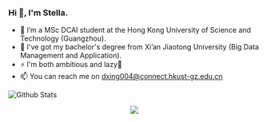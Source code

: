 ### Hi 👋, I'm Stella.
- 🔭 I’m a MSc DCAI student at the Hong Kong University of Science and Technology (Guangzhou).
- 🌱 I've got my bachelor's degree from Xi’an Jiaotong University (Big Data Management and Application).
- ⚡ I'm both ambitious and lazy🤗
- 📫 You can reach me on dxing004@connect.hkust-gz.edu.cn

![Github Stats](https://github-readme-stats.vercel.app/api?username=stellaaaaa123&show_icons=true&theme=light&count_private=true)
  
<div align="center"> <img src="https://github-profile-trophy.vercel.app/?username=stellaaaaa123" /> </div>





<!--
**stellaaaaa123/stellaaaaa123** is a ✨ _special_ ✨ repository because its `README.md` (this file) appears on your GitHub profile.

Here are some ideas to get you started:

- 🔭 I’m currently working on ...
- 🌱 I’m currently learning ...
- 👯 I’m looking to collaborate on ...
- 🤔 I’m looking for help with ...
- 💬 Ask me about ...
- 📫 How to reach me: ...
- 😄 Pronouns: ...
- ⚡ Fun fact: ...
-->

